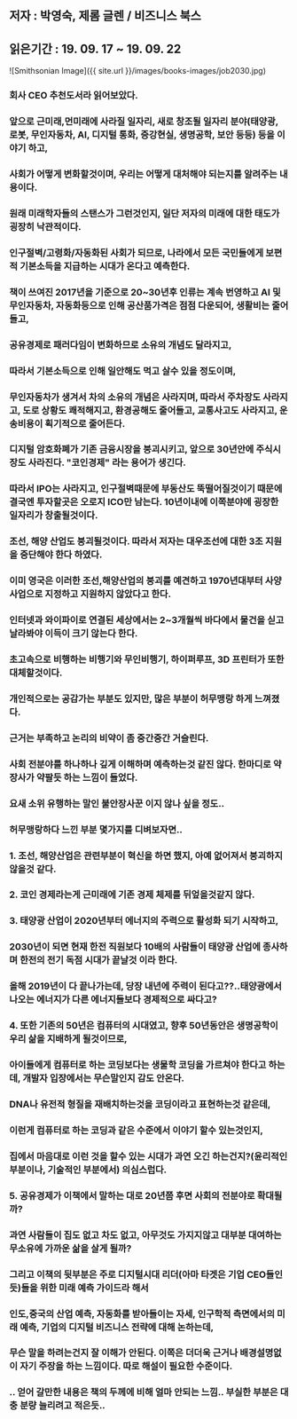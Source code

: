 ## 저자 : 박영숙, 제롬 글렌 / 비즈니스 북스

## 읽은기간 : 19. 09. 17 ~ 19. 09. 22

![Smithsonian Image]({{ site.url }}/images/books-images/job2030.jpg)

### 회사 CEO 추천도서라 읽어보았다.

### 앞으로 근미래,먼미래에 사라질 일자리, 새로 창조될 일자리 분야(태양광, 로봇, 무인자동차, AI, 디지털 통화, 증강현실, 생명공학,  보안 등등) 등을 이야기 하고,

### 사회가 어떻게 변화할것이며, 우리는 어떻게 대처해야 되는지를 알려주는 내용이다.

### 원래 미래학자들의 스탠스가 그런것인지, 일단 저자의 미래에 대한 태도가 굉장히 낙관적이다.

### 인구절벽/고령화/자동화된 사회가 되므로, 나라에서 모든 국민들에게 보편적 기본소득을 지급하는 시대가 온다고 예측한다.

### 책이 쓰여진 2017년을 기준으로 20~30년후 인류는 계속 번영하고 AI 및 무인자동차, 자동화등으로 인해 공산품가격은 점점 다운되어, 생활비는 줄어들고,

### 공유경제로 패러다임이 변화하므로 소유의 개념도 달라지고,

### 따라서 기본소득으로 인해 일안해도 먹고 살수 있을 정도이며,

### 무인자동차가 생겨서 차의 소유의 개념은 사라지며, 따라서 주차장도 사라지고, 도로 상황도 쾌적해지고, 환경공해도 줄어들고, 교통사고도 사라지고, 운송비용이 획기적으로 줄어든다.

### 디지털 암호화폐가 기존 금융시장을 붕괴시키고, 앞으로 30년안에 주식시장도 사라진다. "코인경제" 라는 용어가 생긴다.

### 따라서 IPO는 사라지고, 인구절벽때문에 부동산도 뚝떨어질것이기 때문에 결국엔 투자할곳은 오로지 ICO만 남는다. 10년이내에 이쪽분야에 굉장한 일자리가 창출될것이다.

### 조선, 해양 산업도 붕괴될것이다. 따라서 저자는 대우조선에 대한 3조 지원을 중단해야 한다 하였다.

### 이미 영국은 이러한 조선,해양산업의 붕괴를 예견하고 1970년대부터 사양사업으로 지정하고 지원하지 않았다고 한다.

### 인터넷과 와이파이로 연결된 세상에서는 2~3개월씩 바다에서 물건을 싣고 날라봐야 이득이 크기 않는다 한다.

### 초고속으로 비행하는 비행기와 무인비행기, 하이퍼루프, 3D 프린터가 또한 대체할것이다.

### 개인적으로는 공감가는 부분도 있지만, 많은 부분이 허무맹랑 하게 느껴졌다.

### 근거는 부족하고 논리의 비약이 좀 중간중간 거슬린다.

### 사회 전분야를 하나하나 깊게 이해하며 예측하는것 같진 않다. 한마디로 약장사가 약팔듯 하는 느낌이 들었다.

### 요새 소위 유행하는 말인 불안장사꾼 이지 않나 싶을 정도..

### 허무맹랑하다 느낀 부분 몇가지를 디벼보자면..

### 1. 조선, 해양산업은 관련부분이 혁신을 하면 했지, 아예 없어져서 붕괴하지 않을것 같다.

### 2. 코인 경제라는게 근미래에 기존 경제 체제를 뒤엎을것같지 않다.

### 3. 태양광 산업이 2020년부터 에너지의 주력으로 활성화 되기 시작하고,

### 2030년이 되면 현재 한전 직원보다 10배의 사람들이 태양광 산업에 종사하며 한전의 전기 독점 시대가 끝날것 이라 한다.

### 올해 2019년이 다 끝나가는데, 당장 내년에 주력이 된다고??..태양광에서 나오는 에너지가 다른 에너지들보다 경제적으로 싸다고?

### 4. 또한 기존의 50년은 컴퓨터의 시대였고, 향후 50년동안은 생명공학이 우리 삶을 지배하게 될것이므로,

### 아이들에게 컴퓨터로 하는 코딩보다는 생물학 코딩을 가르쳐야 한다고 하는데, 개발자 입장에서는 무슨말인지 감도 안온다.

### DNA나 유전적 형질을 재배치하는것을 코딩이라고 표현하는것 같은데,

### 이런게 컴퓨터로 하는 코딩과 같은 수준에서 이야기 할수 있는것인지,

### 집에서 마음대로 이런 것을 할수 있는 시대가 과연 오긴 하는건지?(윤리적인 부분이나, 기술적인 부분에서) 의심스럽다.

### 5. 공유경제가 이책에서 말하는 대로 20년쯤 후면 사회의 전분야로 확대될까?

### 과연 사람들이 집도 없고 차도 없고, 아무것도 가지지않고 대부분 대여하는 무소유에 가까운 삶을 살게 될까?

### 그리고 이책의 뒷부분은 주로 디지털시대 리더(아마 타겟은 기업 CEO들인듯)들을 위한 미래 예측 가이드라 해서

### 인도,중국의 산업 예측, 자동화를 받아들이는 자세, 인구학적 측면에서의 미래 예측, 기업의 디지털 비즈니스 전략에 대해 논하는데,

### 무슨 말을 하려는건지 잘 이해가 안된다. 이쪽은 더더욱 근거나 배경설명없이 자기 주장을 하는 느낌이다. 따로 해설이 필요한 수준이다.

### .. 얻어 갈만한 내용은 책의 두께에 비해 얼마 안되는 느낌.. 부실한 부분은 대충 분량 늘리려고 적은듯..